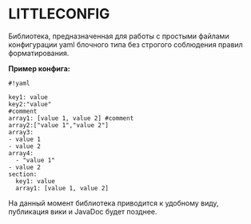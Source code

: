 # LITTLECONFIG #

Библиотека, предназначенная для работы с простыми файлами конфигурации yaml блочного типа без строгого соблюдения правил форматирования.

**Пример конфига:**


```
#!yaml

key1: value
key2:"value"
#comment
array1: [value 1, value 2] #comment
array2:["value 1","value 2"]
array3:
- value 1
- value 2
array4:
  - "value 1"
- value 2
section:
  key1: value
  array1: [value 1, value 2]
```

На данный момент библиотека приводится к удобному виду, публикация вики и JavaDoc будет позднее.
